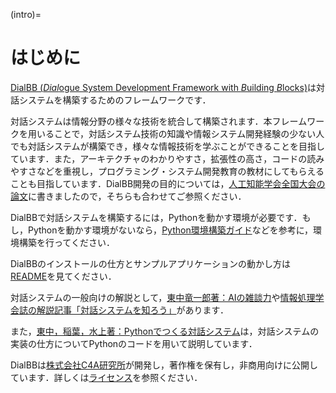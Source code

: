(intro)=
# はじめに

[DialBB (*Dial*ogue System Development Framework with *B*uilding *B*locks)](https://github.com/c4a-ri/dialbb)は対話システムを構築するためのフレームワークです．

対話システムは情報分野の様々な技術を統合して構築されます．本フレームワークを用いることで，対話システム技術の知識や情報システム開発経験の少ない人でも対話システムが構築でき，様々な情報技術を学ぶことができることを目指しています．また，アーキテクチャのわかりやすさ，拡張性の高さ，コードの読みやすさなどを重視し，プログラミング・システム開発教育の教材にしてもらえることも目指しています．DialBB開発の目的については，[人工知能学会全国大会の論文](https://www.jstage.jst.go.jp/article/pjsai/JSAI2023/0/JSAI2023_4A2GS604/_article/-char/ja/)に書きましたので，そちらも合わせてご参照ください．

DialBBで対話システムを構築するには，Pythonを動かす環境が必要です．もし，Pythonを動かす環境がないなら，[Python環境構築ガイド](https://www.python.jp/install/install.html)などを参考に，環境構築を行ってください．

DialBBのインストールの仕方とサンプルアプリケーションの動かし方は[README](https://github.com/c4a-ri/dialbb/blob/main/README-ja.md)を見てください．

対話システムの一般向けの解説として，[東中竜一郎著：AIの雑談力](https://www.kadokawa.co.jp/product/321902000134/)や[情報処理学会誌の解説記事「対話システムを知ろう」](https://www.c4a.jp/wp-content/uploads/2021/09/%E6%83%85%E5%A0%B1%E5%87%A6%E7%90%86-2021-10-%E5%AF%BE%E8%A9%B1%E3%82%B7%E3%82%B9%E3%83%86%E3%83%A0%E3%82%92%E7%9F%A5%E3%82%8D%E3%81%86.pdf)があります．

また，[東中，稲葉，水上著：Pythonでつくる対話システム](https://www.amazon.co.jp/Python%E3%81%A7%E3%81%A4%E3%81%8F%E3%82%8B%E5%AF%BE%E8%A9%B1%E3%82%B7%E3%82%B9%E3%83%86%E3%83%A0-%E6%9D%B1%E4%B8%AD-%E7%AB%9C%E4%B8%80%E9%83%8E/dp/4274224791)は，対話システムの実装の仕方についてPythonのコードを用いて説明しています．

DialBBは[株式会社C4A研究所](https://www.c4a.jp)が開発し，著作権を保有し，非商用向けに公開しています．詳しくは[ライセンス](https://github.com/c4a-ri/dialbb/blob/main/LICENSE)を参照ください．
